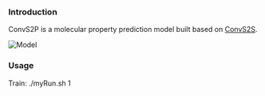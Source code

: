 ### Introduction

ConvS2P is a molecular property prediction model built based on [ConvS2S](https://github.com/pytorch/fairseq).

![Model](convS2P.png)

### Usage

Train: ./myRun.sh 1  
